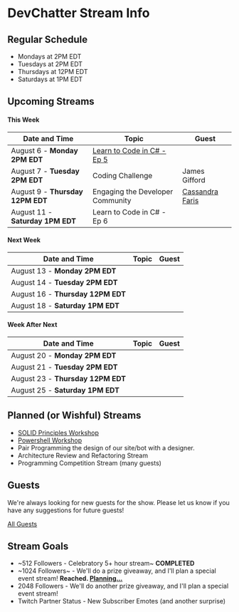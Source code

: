 # DevChatter Stream Info

## Regular Schedule

 - Mondays at 2PM EDT
 - Tuesdays at 2PM EDT
 - Thursdays at 12PM EDT
 - Saturdays at 1PM EDT
 

## Upcoming Streams

#### This Week

| Date and Time                   | Topic         | Guest         |
| ------------------------------- | ------------- | ------------- |
| August 6 - **Monday 2PM EDT** | [Learn to Code in C# - Ep 5](https://www.twitch.tv/events/9I5Zdxl4Q_eTUV_QjHxxQg) |  |
| August 7 - **Tuesday 2PM EDT** | Coding Challenge | James Gifford |
| August 9 - **Thursday 12PM EDT** | Engaging the Developer Community | [Cassandra Faris](https://twitter.com/cassandrafaris) |
| August 11 - **Saturday 1PM EDT** | Learn to Code in C# - Ep 6 |  |

#### Next Week

| Date and Time                   | Topic         | Guest         |
| ------------------------------- | ------------- | ------------- |
| August 13 - **Monday 2PM EDT** |  |  |
| August 14 - **Tuesday 2PM EDT** |  |  |
| August 16 - **Thursday 12PM EDT** |  |  |
| August 18 - **Saturday 1PM EDT** |  |  |

#### Week After Next

| Date and Time                   | Topic         | Guest         |
| ------------------------------- | ------------- | ------------- |
| August 20 - **Monday 2PM EDT** |  |  |
| August 21 - **Tuesday 2PM EDT** |  |  |
| August 23 - **Thursday 12PM EDT** |  |  |
| August 25 - **Saturday 1PM EDT** |  |  |
 
## Planned (or Wishful) Streams

 - [SOLID Principles Workshop](https://github.com/DevChatter/StreamInfo/issues/12)
 - [Powershell Workshop](https://github.com/DevChatter/StreamInfo/issues/11)
 - Pair Programming the design of our site/bot with a designer.
 - Architecture Review and Refactoring Stream
 - Programming Competition Stream (many guests)

## Guests

We're always looking for new guests for the show. Please let us know if you have any suggestions for future guests!
 
[All Guests](Guests.md)

## Stream Goals

 - ~512 Followers - Celebratory 5+ hour stream~ **COMPLETED**
 - ~1024 Followers~ - We'll do a prize giveaway, and I'll plan a special event stream! **Reached. [Planning...](https://github.com/DevChatter/StreamInfo/issues/5)**
 - 2048 Followers - We'll do another prize giveaway, and I'll plan a special event stream!
 - Twitch Partner Status - New Subscriber Emotes (and another surprise)
